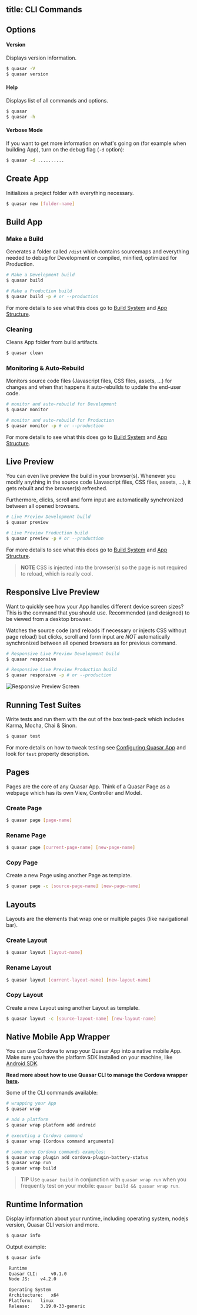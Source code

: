 title: CLI Commands
---
## Options

#### Version
Displays version information.
``` bash
$ quasar -V
$ quasar version
```

#### Help
Displays list of all commands and options.
``` bash
$ quasar
$ quasar -h
```

#### Verbose Mode
If you want to get more information on what's going on (for example when building App), turn on the debug flag (`-d` option):
``` bash
$ quasar -d ..........
```

## Create App

Initializes a project folder with everything necessary.
``` bash
$ quasar new [folder-name]
```

## Build App

### Make a Build
Generates a folder called `/dist` which contains sourcemaps and everything needed to debug for Development or compiled, minified, optimized for Production.

``` bash
# Make a Development build
$ quasar build

# Make a Production build
$ quasar build -p # or --production
```
For more details to see what this does go to [Build System](/guide/quasar-build-system.html) and [App Structure](/guide/quasar-app-structure.html).

### Cleaning
Cleans App folder from build artifacts.

``` bash
$ quasar clean
```

### Monitoring & Auto-Rebuild
Monitors source code files (Javascript files, CSS files, assets, ...) for changes and when that happens it auto-rebuilds to update the end-user code.

``` bash
# monitor and auto-rebuild for Development
$ quasar monitor

# monitor and auto-rebuild for Production
$ quasar monitor -p # or --production
```
For more details to see what this does go to [Build System](/guide/quasar-build-system.html) and [App Structure](/guide/quasar-app-structure.html).

## Live Preview
You can even live preview the build in your browser(s). Whenever you modify anything in the source code (Javascript files, CSS files, assets, ...), it gets rebuilt and the browser(s) refreshed.

Furthermore, clicks, scroll and form input are automatically synchronized between all opened browsers.
``` bash
# Live Preview Development build
$ quasar preview

# Live Preview Production build
$ quasar preview -p # or --production
```
For more details to see what this does go to [Build System](/guide/quasar-build-system.html) and [App Structure](/guide/quasar-app-structure.html).

> **NOTE**
> CSS is injected into the browser(s) so the page is not required to reload, which is really cool.

## Responsive Live Preview
Want to quickly see how your App handles different device screen sizes? This is the command that you should use. Recommended (and designed) to be viewed from a desktop browser.

Watches the source code (and reloads if necessary or injects CSS without page reload) but clicks, scroll and form input are *NOT* automatically synchronized between all opened browsers as for previous command.

``` bash
# Responsive Live Preview Development build
$ quasar responsive

# Responsive Live Preview Production build
$ quasar responsive -p # or --production
```
![Responsive Preview Screen](/images/preview.png "Responsive Preview Screen")

## Running Test Suites
Write tests and run them with the out of the box test-pack which includes Karma, Mocha, Chai & Sinon.
``` bash
$ quasar test
```
For more details on how to tweak testing see [Configuring Quasar App](/guide/quasar-app-configuration.html) and look for `test` property description.

## Pages

Pages are the core of any Quasar App. Think of a Quasar Page as a webpage which has its own View, Controller and Model.

### Create Page
``` bash
$ quasar page [page-name]
```

### Rename Page
``` bash
$ quasar page [current-page-name] [new-page-name]
```

### Copy Page
Create a new Page using another Page as template.
``` bash
$ quasar page -c [source-page-name] [new-page-name]
```

## Layouts

Layouts are the elements that wrap one or multiple pages (like navigational bar).

### Create Layout
``` bash
$ quasar layout [layout-name]
```

### Rename Layout
``` bash
$ quasar layout [current-layout-name] [new-layout-name]
```

### Copy Layout
Create a new Layout using another Layout as template.
``` bash
$ quasar layout -c [source-layout-name] [new-layout-name]
```

## Native Mobile App Wrapper
You can use Cordova to wrap your Quasar App into a native mobile App. Make sure you have the platform SDK installed on your machine, like [Android SDK](https://developer.android.com/studio/index.html#download).

**Read more about how to use Quasar CLI to manage the Cordova wrapper [here](/guide/native-mobile-app-wrapper.html).**

Some of the CLI commands available:

``` bash
# wrapping your App
$ quasar wrap

# add a platform
$ quasar wrap platform add android

# executing a Cordova command
$ quasar wrap [Cordova command arguments]

# some more Cordova commands examples:
$ quasar wrap plugin add cordova-plugin-battery-status
$ quasar wrap run
$ quasar wrap build
```

> **TIP**
> Use `quasar build` in conjunction with `quasar wrap run` when you frequently test on your mobile: `quasar build && quasar wrap run`.

## Runtime Information
Display information about your runtime, including operating system, nodejs version, Quasar CLI version and more.

``` bash
$ quasar info
```

Output example:
``` bash
$ quasar info

 Runtime
 Quasar CLI:	 v0.1.0
 Node JS:	 v4.2.0

 Operating System
 Architecture:	 x64
 Platform:	 linux
 Release:	 3.19.0-33-generic

```
